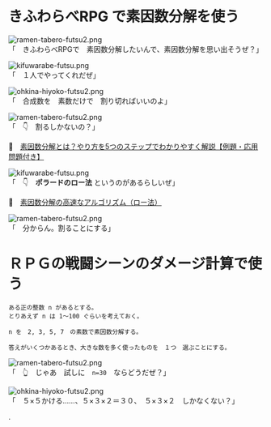 # きふわらべRPG で素因数分解を使う

![ramen-tabero-futsu2.png](https://crieit.now.sh/upload_images/d27ea8dcfad541918d9094b9aed83e7d61daf8532bbbe.png)  
「　きふわらべRPGで　素因数分解したいんで、素因数分解を思い出そうぜ？」  

![kifuwarabe-futsu.png](https://crieit.now.sh/upload_images/beaf94b260ae2602ca8cf7f5bbc769c261daf8686dbda.png)  
「　１人でやってくれだぜ」  

![ohkina-hiyoko-futsu2.png](https://crieit.now.sh/upload_images/96fb09724c3ce40ee0861a0fd1da563d61daf8a09d9bc.png)  
「　合成数を　素数だけで　割り切ればいいのよ」  

![ramen-tabero-futsu2.png](https://crieit.now.sh/upload_images/d27ea8dcfad541918d9094b9aed83e7d61daf8532bbbe.png)  
「　👇　割るしかないの？」  

📖　[素因数分解とは？やり方を5つのステップでわかりやすく解説【例題・応用問題付き】](https://terakoya.ameba.jp/a000001447/)  

![kifuwarabe-futsu.png](https://crieit.now.sh/upload_images/beaf94b260ae2602ca8cf7f5bbc769c261daf8686dbda.png)  
「　👇　**ポラードのロー法** というのがあるらしいぜ」  

📖　[素因数分解の高速なアルゴリズム（ロー法）](https://manabitimes.jp/math/1192)  

![ramen-tabero-futsu2.png](https://crieit.now.sh/upload_images/d27ea8dcfad541918d9094b9aed83e7d61daf8532bbbe.png)  
「　分からん。割ることにする」  

# ＲＰＧの戦闘シーンのダメージ計算で使う

```plaintext
ある正の整数 n があるとする。
とりあえず n は 1～100 ぐらいを考えておく。

n を　2, 3, 5, 7　の素数で素因数分解する。

答えがいくつかあるとき、大きな数を多く使ったものを　１つ　選ぶことにする。
```

![ramen-tabero-futsu2.png](https://crieit.now.sh/upload_images/d27ea8dcfad541918d9094b9aed83e7d61daf8532bbbe.png)  
「　👆　じゃあ　試しに　`n=30`　ならどうだぜ？」  

![ohkina-hiyoko-futsu2.png](https://crieit.now.sh/upload_images/96fb09724c3ce40ee0861a0fd1da563d61daf8a09d9bc.png)  
「　５×５かける……、５×３×２＝３０、　５×３×２　しかなくない？」  



.